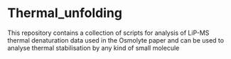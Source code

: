 # Thermal_unfolding

This repository contains a collection of scripts for analysis of LiP-MS thermal denaturation data used in the Osmolyte paper and can be used to analyse thermal stabilisation by any kind of small molecule
